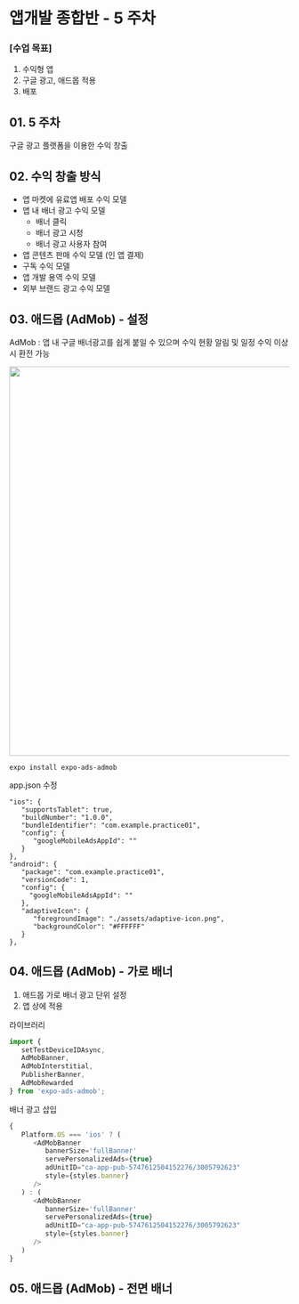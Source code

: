 # 앱개발 종합반 - 5 주차

### [수업 목표]
1. 수익형 앱
2. 구글 광고, 애드몹 적용
3. 배포

## 01. 5 주차
구글 광고 플랫폼을 이용한 수익 창출

## 02. 수익 창출 방식
- 앱 마켓에 유료앱 배포 수익 모델
- 앱 내 배너 광고 수익 모델
   - 배너 클릭
   - 배너 광고 시청
   - 배너 광고 사용자 참여
- 앱 콘텐츠 판매 수익 모델 (인 앱 결제)
- 구독 수익 모델
- 앱 개발 용역 수익 모델
- 외부 브랜드 광고 수익 모델

## 03. 애드몹 (AdMob) - 설정
AdMob : 앱 내 구글 배너광고를 쉽게 붙일 수 있으며 수익 현황 알림 및 일정 수익 이상 시 환전 가능

<img width="700" src="https://user-images.githubusercontent.com/60697742/128660286-3dc2be66-ed85-4706-ab75-fa82d18b6eb1.png">

```
expo install expo-ads-admob
```

app.json 수정

```
"ios": {
   "supportsTablet": true,
   "buildNumber": "1.0.0",
   "bundleIdentifier": "com.example.practice01",
   "config": {
      "googleMobileAdsAppId": ""
   }
},
"android": {
   "package": "com.example.practice01",
   "versionCode": 1,
   "config": {
     "googleMobileAdsAppId": ""
   },
   "adaptiveIcon": {
      "foregroundImage": "./assets/adaptive-icon.png",
      "backgroundColor": "#FFFFFF"
   }
},
```

## 04. 애드몹 (AdMob) - 가로 배너
1. 애드몹 가로 배너 광고 단위 설정
2. 앱 상에 적용

라이브러리

```javascript
import {
   setTestDeviceIDAsync,
   AdMobBanner,
   AdMobInterstitial,
   PublisherBanner,
   AdMobRewarded
} from 'expo-ads-admob';
```

배너 광고 삽입

```javascript
{
   Platform.OS === 'ios' ? (
      <AdMobBanner
         bannerSize='fullBanner'
         servePersonalizedAds={true}
         adUnitID="ca-app-pub-5747612504152276/3005792623"
         style={styles.banner}
      />
   ) : (
      <AdMobBanner
         bannerSize='fullBanner'
         servePersonalizedAds={true}
         adUnitID="ca-app-pub-5747612504152276/3005792623"
         style={styles.banner}
      />
   )
}
```

## 05. 애드몹 (AdMob) - 전면 배너